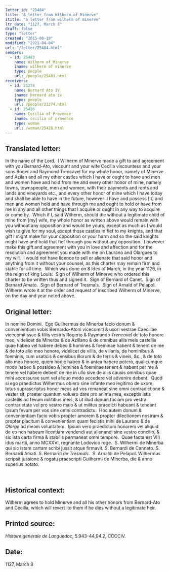 ```yaml
---
letter_id: "25484"
title: "A letter from Wilherm of Minerve"
ititle: "a letter from wilherm of minerve"
ltr_date: "1127, March 8"
draft: false
type: "letter"
created: "2015-08-19"
modified: "2021-04-04"
url: "/letter/25484.html"
senders:
  - id: 25483
    name: Wilherm of Minerve
    iname: wilherm of minerve
    type: people
    url: /people/25483.html
receivers:
  - id: 21274
    name: Bernard Ato IV
    iname: bernard ato iv
    type: people
    url: /people/21274.html
  - id: 25426
    name: Cecilia of Provence
    iname: cecilia of provence
    type: woman
    url: /woman/25426.html
---
```

<h2> Translated letter:</h2><p>In the name of the Lord.&nbsp; I Wilherm of Minerve made a gift to and agreement with you Bernard-Ato, viscount and your wife Cecilia viscountess and your sons Roger and Raymond Trencavel for my whole honor, namely of Minerve and Azilan and all my other castles which I have or ought to have and men and women have and hold from me and every other honor of mine, namely towns, townspeople, men and women, with their payments and rents and lands and vineyards etc., and every other honor of mine which I have today and shall be able to have in the future, however&nbsp; I have and possess [it] and men and women hold and have through me and ought to hold or have from me in any and all other things that I acquire or ought in any way to acquire or come by.&nbsp; Which if I, said Wilherm, should die without a legitimate child of mine from [my] wife, my whole honor as written above would remain with you without any opposition and would be yours, except as much as I would wish to give for my soul, except those castles in fief to my knights, and that gift I might make for your opposition or your harm and so the said knights might have and hold that fief through you without any opposition.&nbsp; I however make this gift and agreement with you in love and affection and for the resolution and agreement you made with me on Laurano and Olargues to my will.&nbsp; I would not have licence to sell or alienate that said honor and anything from it without your counsel, as this charter may remain firm and stable for all time.&nbsp; Which was done on 8 Ides of March, in the year 1126, in the reign of king Louis.&nbsp; Sign of Wilherm of Minerve who ordered this charter to be written thus and signed it.&nbsp; Sign of Bernard of Canet.&nbsp; Sign of Bernard Amato.&nbsp; Sign of Bernard of Tresmals.&nbsp; Sign of Arnald of Pelapol.&nbsp; Wilherm wrote it at the order and request of inscribed Wilherm of Minerve, on the day and year noted above.</p><h2 class="mt-4"> Original letter:</h2><p>In nomine Domini.&nbsp; Ego Guilhermus de Minerba facio donum &amp; convenientiam vobis Bernardo-Atoni vicecomiti &amp; uxori vestrae Caeciliae vicecomitissae &amp; filiis vestris Rogerio &amp; Raymundo <i>Trencavel</i> de toto honore meo, videlicet de Minerba &amp; de Azillano &amp; de omnibus aliis meis castellis quae habeo vel habere debeo &amp; homines &amp; foeminae habent &amp; tenent de me &amp; de toto alio meo honore, videlicet de villis, de villanis, de hominibus &amp; foeminis, cum usaticis &amp; censibus illorum &amp; de terris &amp; vineis, &amp;c., &amp; de toto alio meo honore, quem hodie habeo &amp; in antea habere potero, qualicumque modo habeo &amp; possideo &amp; homines &amp; foeminae tenent &amp; habent per me &amp; tenere vel habere debent de me in ullo sive de aliis causis omnibus quae mihi accessurae sunt vel aliquo modo accedere vel advenire debent.&nbsp; Quod si ego praedictus Wilhermus obiero sine infante meo legitimo de uxore, totus suprascriptus honor meus ad vos remaneat sine omni contradictione &amp; vester sit, praeter quantum voluero dare pro anima mea, exceptis istis castellis ad fevum militibus meis, &amp; ut illud donum faciam pro vestra contrarietate vel pro vestro malo &amp; ut milites praedicti habeant &amp; teneant ipsum fevum per vos sine omni contradictu.&nbsp; Hoc autem donum &amp; convenientiam facio vobis propter amorem &amp; propter dilectionem nostram &amp; propter placitum &amp; convenientiam quam fecistis mihi de Laurano &amp; de <i>Olarge</i> ad meam voluntatem.&nbsp; Ipsum vero praedictum honorem vel aliquid de eo non habeam licentiam vendendi aut alienandi sine vestro concilio, &amp; sic ista carta firma &amp; stabilis permaneat omni tempore.&nbsp; Quae facta est VIII idus martii, anno MCXXVI, regnante Lodovico rege.&nbsp; S. Wilhermi de Minerba qui sic istam cartam scribi jussit atque firmavit. S. Bernardi de Canneto. S. Bernardi Amati. S. Bernardi de <i>Tresmals</i>.&nbsp; S. Arnaldi de Pelapol. Wilhermus scripsit jussione &amp; rogatu praescripti Guilhermi de Minerba, die &amp; anno superius notato.</p><p>&nbsp;</p><h2 class="mt-4"> Historical context:</h2><p>Wilherm agrees to hold Minerve and all his other honors from Bernard-Ato and Cecilia, which will revert&nbsp; to them if he dies without a legitimate heir.</p><h2 class="mt-4"> Printed source:</h2><p><strong></strong><i>Histoire générale de Languedoc</i>, 5.943-44,94.2, CCCCIV.</p><h2 class="mt-4"> Date:</h2>1127, March 8